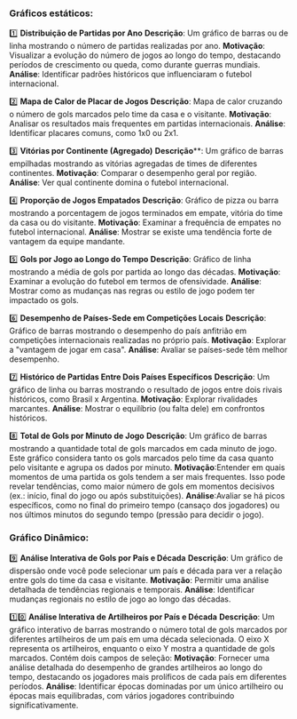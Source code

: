 <h3>Gráficos estáticos:</h3>

1️⃣ **Distribuição de Partidas por Ano**
**Descrição**: Um gráfico de barras ou de linha mostrando o número de partidas realizadas por ano.
**Motivação**: Visualizar a evolução do número de jogos ao longo do tempo, destacando períodos de crescimento ou queda, como durante guerras mundiais.
**Análise**: Identificar padrões históricos que influenciaram o futebol internacional.

2️⃣ **Mapa de Calor de Placar de Jogos**
**Descrição**: Mapa de calor cruzando o número de gols marcados pelo time da casa e o visitante.
**Motivação**: Analisar os resultados mais frequentes em partidas internacionais.
**Análise**: Identificar placares comuns, como 1x0 ou 2x1.

3️⃣ **Vitórias por Continente (Agregado)**
**Descrição****: Um gráfico de barras empilhadas mostrando as vitórias agregadas de times de diferentes continentes.
**Motivação**: Comparar o desempenho geral por região.
**Análise**: Ver qual continente domina o futebol internacional.

4️⃣ **Proporção de Jogos Empatados**
**Descrição**: Gráfico de pizza ou barra mostrando a porcentagem de jogos terminados em empate, vitória do time da casa ou do visitante.
**Motivação**: Examinar a frequência de empates no futebol internacional.
**Análise**: Mostrar se existe uma tendência forte de vantagem da equipe mandante.

5️⃣ **Gols por Jogo ao Longo do Tempo**
**Descrição**: Gráfico de linha mostrando a média de gols por partida ao longo das décadas.
**Motivação**: Examinar a evolução do futebol em termos de ofensividade.
**Análise**: Mostrar como as mudanças nas regras ou estilo de jogo podem ter impactado os gols.

6️⃣ **Desempenho de Países-Sede em Competições Locais**
**Descrição**: Gráfico de barras mostrando o desempenho do país anfitrião em competições internacionais realizadas no próprio país.
**Motivação**: Explorar a "vantagem de jogar em casa".
**Análise**: Avaliar se países-sede têm melhor desempenho.

7️⃣ **Histórico de Partidas Entre Dois Países Específicos**
**Descrição**: Um gráfico de linha ou barras mostrando o resultado de jogos entre dois rivais históricos, como Brasil x Argentina.
**Motivação**: Explorar rivalidades marcantes.
**Análise**: Mostrar o equilíbrio (ou falta dele) em confrontos históricos.

8️⃣ **Total de Gols por Minuto de Jogo**
**Descrição**: Um gráfico de barras mostrando a quantidade total de gols marcados em cada minuto de jogo. Este gráfico considera tanto os gols marcados pelo time da casa quanto pelo visitante e agrupa os dados por minuto.
**Motivação**:Entender em quais momentos de uma partida os gols tendem a ser mais frequentes. Isso pode revelar tendências, como maior número de gols em momentos decisivos (ex.: início, final do jogo ou após substituições).
**Análise**:Avaliar se há picos específicos, como no final do primeiro tempo (cansaço dos jogadores) ou nos últimos minutos do segundo tempo (pressão para decidir o jogo).


<h3>Gráfico Dinâmico:</h3>

9️⃣ **Análise Interativa de Gols por País e Década**
**Descrição**: Um gráfico de dispersão onde você pode selecionar um país e década para ver a relação entre gols do time da casa e visitante.
**Motivação**: Permitir uma análise detalhada de tendências regionais e temporais.
**Análise**: Identificar mudanças regionais no estilo de jogo ao longo das décadas.

1️⃣0️⃣ **Análise Interativa de Artilheiros por País e Década**
**Descrição**: Um gráfico interativo de barras mostrando o número total de gols marcados por diferentes artilheiros de um país em uma década selecionada. O eixo X representa os artilheiros, enquanto o eixo Y mostra a quantidade de gols marcados. Contém dois campos de seleção:
**Motivação**: Fornecer uma análise detalhada do desempenho de grandes artilheiros ao longo do tempo, destacando os jogadores mais prolíficos de cada país em diferentes períodos.
**Análise**: Identificar épocas dominadas por um único artilheiro ou épocas mais equilibradas, com vários jogadores contribuindo significativamente.